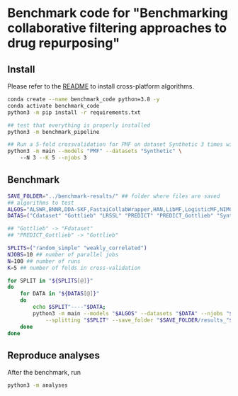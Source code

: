# Benchmark code for "Benchmarking collaborative filtering approaches to drug repurposing"

## Install

Please refer to the [README](https://github.com/recess-eu-project/benchscofi) to install cross-platform algorithms.

```bash
conda create --name benchmark_code python=3.8 -y
conda activate benchmark_code
python3 -m pip install -r requirements.txt

## test that everything is properly installed
python3 -m benchmark_pipeline 

## Run a 5-fold crossvalidation for PMF on dataset Synthetic 3 times with 3 parallel jobs
python3 -m main --models "PMF" --datasets "Synthetic" \ 
	--N 3 --K 5 --njobs 3 
```

## Benchmark

```bash
SAVE_FOLDER="../benchmark-results/" ## folder where files are saved
## algorithms to test
ALGOS="ALSWR,BNNR,DDA-SKF,FastaiCollabWrapper,HAN,LibMF,LogisticMF,NIMCGCN,PMF" 
DATAS=("Cdataset" "Gottlieb" "LRSSL" "PREDICT" "PREDICT_Gottlieb" "Synthetic" "TRANSCRIPT")

## "Gottlieb" -> "Fdataset"
## "PREDICT_Gottlieb" -> "Gottlieb"

SPLITS=("random_simple" "weakly_correlated")
NJOBS=10 ## number of parallel jobs
N=100 ## number of runs
K=5 ## number of folds in cross-validation

for SPLIT in "${SPLITS[@]}"
do
    for DATA in "${DATAS[@]}"
    do
        echo $SPLIT"----"$DATA;
        python3 -m main --models "$ALGOS" --datasets "$DATA" --njobs "$NJOBS" --N "$N" --K "$K" \
        	--splitting "$SPLIT" --save_folder "$SAVE_FOLDER/results_"$DATA"/";
    done
done
```

## Reproduce analyses

After the benchmark, run

```bash
python3 -m analyses
```
